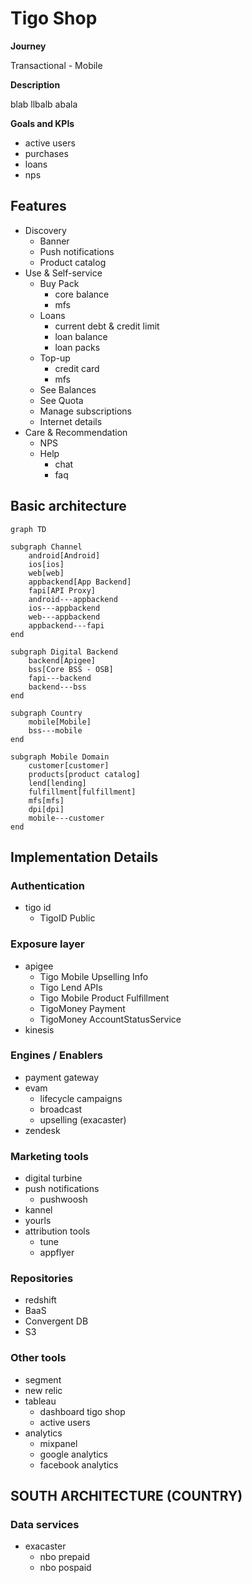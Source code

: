
# Tigo Shop

**Journey**

Transactional - Mobile

**Description**

blab llbalb abala 

**Goals and KPIs**
- active users
- purchases
- loans
- nps

## Features
- Discovery
    - Banner
    - Push notifications
    - Product catalog
- Use & Self-service
    - Buy Pack
        - core balance
        - mfs
    - Loans
        - current debt & credit limit
        - loan balance
        - loan packs
    - Top-up
        - credit card
        - mfs
    - See Balances
    - See Quota
    - Manage subscriptions
    - Internet details
- Care & Recommendation
    - NPS
    - Help
        - chat
        - faq

## Basic architecture

```mermaid
graph TD

subgraph Channel
    android[Android]
    ios[ios]
    web[web]
    appbackend[App Backend]
    fapi[API Proxy]
    android---appbackend
    ios---appbackend
    web---appbackend
    appbackend---fapi
end

subgraph Digital Backend
    backend[Apigee]
    bss[Core BSS - OSB]
    fapi---backend
    backend---bss
end

subgraph Country
    mobile[Mobile]
    bss---mobile
end

subgraph Mobile Domain
    customer[customer]
    products[product catalog]
    lend[lending]
    fulfillment[fulfillment]
    mfs[mfs]
    dpi[dpi]
    mobile---customer
end

```

## Implementation Details

### Authentication
- tigo id
    - TigoID Public

### Exposure layer
- apigee
    - Tigo Mobile Upselling Info
    - Tigo Lend APIs
    - Tigo Mobile Product Fulfillment
    - TigoMoney Payment
    - TigoMoney AccountStatusService
- kinesis

### Engines / Enablers
- payment gateway
- evam
    - lifecycle campaigns
    - broadcast
    - upselling (exacaster)
- zendesk

### Marketing tools
- digital turbine
- push notifications
    - pushwoosh
- kannel
- yourls
- attribution tools
    - tune
    - appflyer

### Repositories
- redshift
- BaaS
- Convergent DB
- S3

### Other tools
- segment
- new relic
- tableau
    - dashboard tigo shop
    - active users
- analytics
    - mixpanel
    - google analytics
    - facebook analytics

## SOUTH ARCHITECTURE (COUNTRY)

### Data services
- exacaster
    - nbo prepaid
    - nbo pospaid

